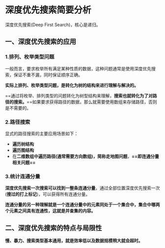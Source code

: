 # 深度优先搜索简要分析

深度优先搜索(Deep First Search)，核心是递归。

## 一、深度优先搜索的应用

### 1.排列、枚举类型问题

一般而言，要求枚举所有满足某种性质的数据，这种问题通常是使用深度优先搜索，保证不重不漏，同时保证顺序正确。

**实际上排列、枚举类型问题，是转化为树的结构来进行理解与解决的。**

==通过将枚举、排列类型的问题转化为树型结构来理解，**搜索也就转化为了对路径的搜索。**==如果要求获得路径的数据，那么就需要使用数组来存储路径，否则是不需要的。



### 2.路径搜索

显式的路径搜索的主要应用场景如下：

+ **遍历树结构**
+ **遍历图结构**
+ 在**二维数组中遍历路径(**通常需要方向数组)，简称**走地图问题**，**==即连通分量相关问题==**



### 3.统计连通分量

**深度优先搜索一次搜索可以找到一整条连通分量**，通过全部位置深度优先搜索一次(**搜过的打上标记**)，可以获得所有连通分量。

**连通分量的另一种理解就是一个连通分量中的元素同处于一个集合中，集合中哪两个元素之间具有连通性，这就是并查集的内容。**



## 二、深度优先搜索的特点与局限性

**慢、暴力、搜索类型基本通用，就是效率低以及数据规模稍大就会超时。**